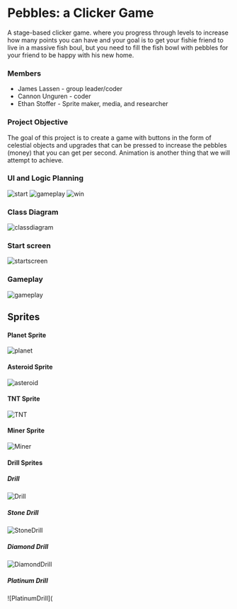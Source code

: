 # Pebbles: a Clicker Game
A stage-based clicker game. where you progress through levels to increase how many points you can have and your goal is to get your fishie friend to live in a massive fish boul, but you need to fill the fish bowl with pebbles for your friend to be happy with his new home.

### Members
* James Lassen - group leader/coder
* Cannon Unguren - coder
* Ethan Stoffer - Sprite maker, media, and researcher

### Project Objective
The goal of this project is to create a game with buttons in the form of celestial objects and upgrades that can be pressed to increase the pebbles (money) that you can get per second. Animation is another thing that we will attempt to achieve. 

### UI and Logic Planning
![start](https://github.com/Jameslassen1/Clickforpoints/blob/main/images/JamesIMG_20240215_173241.jpg)
![gameplay](https://github.com/Jameslassen1/Clickforpoints/blob/main/images/JamesIMG_20240215_173256.jpg)
![win](https://github.com/Jameslassen1/Clickforpoints/blob/main/images/JamesIMG_20240215_173306.jpg)
### Class Diagram
![classdiagram](https://github.com/Jameslassen1/Clickforpoints/blob/main/images/EthanFishtank.png?raw=true)
### Start screen
![startscreen](https://github.com/Jameslassen1/Clickforpoints/blob/main/images/startscreen)
### Gameplay
![gameplay](https://github.com/Jameslassen1/Clickforpoints/blob/main/images/gameplay)
## Sprites
#### Planet Sprite
![planet](https://github.com/Jameslassen1/Clickforpoints/blob/main/SRC/images/EthanPNGPlanet.png)
#### Asteroid Sprite
![asteroid](https://github.com/Jameslassen1/Clickforpoints/blob/main/SRC/images/EthanPNGAsteroid.png)
#### TNT Sprite
![TNT](https://github.com/Jameslassen1/Clickforpoints/blob/main/SRC/images/EthanTNT-1.png)
#### Miner Sprite
![Miner](https://github.com/Jameslassen1/Clickforpoints/blob/main/SRC/images/EthanViking_Miner.png)
#### Drill Sprites
##### Drill
![Drill](https://github.com/Jameslassen1/Clickforpoints/blob/main/SRC/images/EthanDrill.png)
##### Stone Drill
![StoneDrill](https://github.com/Jameslassen1/Clickforpoints/blob/main/SRC/images/EthanStoneDrill.png)
##### Diamond Drill
![DiamondDrill](https://github.com/Jameslassen1/Clickforpoints/blob/main/SRC/images/EthanDiamondDrill.png)
##### Platinum Drill
![PlatinumDrill](
